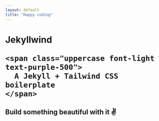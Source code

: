 ```yaml
---
layout: default
title: "Happy coding"
---
```


<div class="py-24 max-w-xl mx-auto text-center">
  <h1 class="text-xl mb-12">
    <span class="text-4xl block">
      Jekyllwind
    </span>

    <span class="uppercase font-light text-purple-500">
      A Jekyll + Tailwind CSS boilerplate
    </span>
  </h1>

  <h2>Build something beautiful with it ✌️</h2>
</div>
